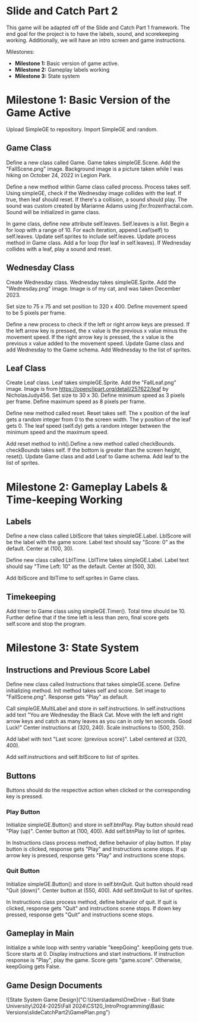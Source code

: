 # Slide and Catch Part 2

This game will be adapted off of the Slide and Catch Part 1 framework. The end goal for the project is to have the labels, sound, and scorekeeping working. Additionally, we will have an intro screen and game instructions. 

Milestones:
- __Milestone 1:__ Basic version of game active.
- __Milestone 2:__ Gameplay labels working
- __Milestone 3:__ State system 

# Milestone 1: Basic Version of the Game Active 

Upload SimpleGE to repository. Import SimpleGE and random. 

## Game Class

Define a new class called Game. Game takes simpleGE.Scene. Add the "FallScene.png" image. Background image is a picture taken while I was hiking on October 24, 2022 in Legion Park. 

Define a new method within Game class called process. Process takes self. Using simpleGE, check if the Wednesday image collides with the leaf. If true, then leaf should reset. If there's a collision, a sound should play. The sound was custom created by Marianne Adams using jfxr.frozenfractal.com. Sound will be initialized in game class. 

In game class, define new attribute self.leaves. Self.leaves is a list. Begin a for loop with a range of 10. For each iteration, append Leaf(self) to self.leaves. Update self.sprites to include self.leaves. Update process method in Game class. Add a for loop (for leaf in self.leaves). If Wednesday collides with a leaf, play a sound and reset.

## Wednesday Class

Create Wednesday class. Wednesday takes simpleGE.Sprite. Add the "Wednesday.png" image. Image is of my cat, and was taken December 2023. 

Set size to 75 x 75 and set position to 320 x 400. Define movement speed to be 5 pixels per frame.

Define a new process to check if the left or right arrow keys are pressed. If the left arrow key is pressed, the x value is the previous x value minus the movement speed. If the right arrow key is pressed, the x value is the previous x value added to the movement speed. Update Game class and add Wednesday to the Game schema. Add Wednesday to the list of sprites.

## Leaf Class

Create Leaf class. Leaf takes simpleGE.Sprite. Add the "FallLeaf.png" image. Image is from https://openclipart.org/detail/257622/leaf by NicholasJudy456. Set size to 30 x 30. Define minimum speed as 3 pixels per frame. Define maximum speed as 8 pixels per frame. 

Define new method called reset. Reset takes self. The x position of the leaf gets a random integer from 0 to the screen width. The y position of the leaf gets 0. The leaf speed (self.dy) gets a random integer between the minimum speed and the maximum speed. 

Add reset method to init().Define a new method called checkBounds. checkBounds takes self. If the bottom is greater than the screen height, reset(). Update Game class and add Leaf to Game schema. Add leaf to the list of sprites.

# Milestone 2: Gameplay Labels & Time-keeping Working

## Labels

Define a new class called LblScore that takes simpleGE.Label. LblScore will be the label with the game score. Label text should say "Score: 0" as the default. Center at (100, 30). 

Define new class called LblTime. LblTime takes simpleGE.Label. Label text should say "Time Left: 10" as the default. Center at (500, 30). 

Add lblScore and lblTime to self.sprites in Game class. 

## Timekeeping

Add timer to Game class using simpleGE.Timer(). Total time should be 10. Further define that if the time left is less than zero, final score gets self.score and stop the program. 

# Milestone 3: State System

## Instructions and Previous Score Label

Define new class called Instructions that takes simpleGE.scene. Define initializing method. Init method takes self and score. Set image to "FallScene.png". Response gets "Play" as default. 

Call simpleGE.MultiLabel and store in self.instructions. In self.instructions add text "You are Wednesday the Black Cat. Move with the left and right arrow keys and catch as many leaves as you can in only ten seconds. Good Luck!" Center instructions at (320, 240). Scale instructions to (500, 250). 

Add label with text "Last score: {previous score}". Label centered at (320, 400). 

Add self.instructions and self.lblScore to list of sprites. 

## Buttons

Buttons should do the respective action when clicked or the corresponding key is pressed. 

### Play Button

Initialize simpleGE.Button() and store in self.btnPlay. Play button should read "Play (up)". Center button at (100, 400). Add self.btnPlay to list of sprites. 

In Instructions class process method, define behavior of play button. If play button is clicked, response gets "Play" and Instructions scene stops. If up arrow key is pressed, response gets "Play" and instructions scene stops. 

### Quit Button

Initialize simpleGE.Button() and store in self.btnQuit. Quit button should read "Quit (down)". Center button at (550, 400). Add self.btnQuit to list of sprites.

In Instructions class process method, define behavior of quit. If quit is clicked, response gets "Quit" and instructions scene stops. If down key pressed, response gets "Quit" and instructions scene stops. 

## Gameplay in Main

Initialize a while loop with sentry variable "keepGoing". keepGoing gets true. Score starts at 0. Display instructions and start instructions. If instruction response is "Play", play the game. Score gets "game.score". Otherwise, keepGoing gets False. 

## Game Design Documents

![State System Game Design]("C:\Users\adams\OneDrive - Ball State University\2024-2025\Fall 2024\CS120_IntroProgramming\Basic Versions\slideCatchPart2\GamePlan.png")





